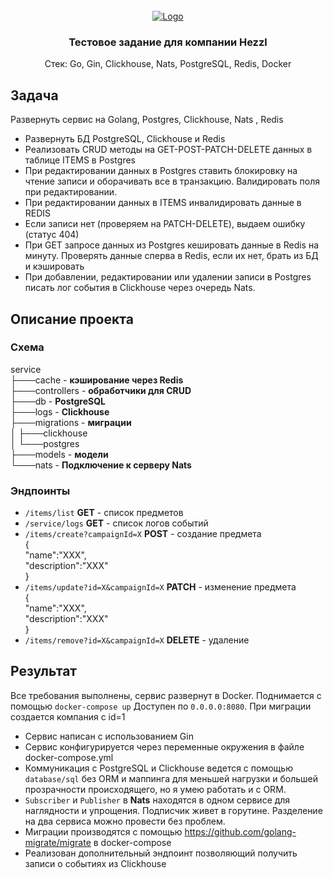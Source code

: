<br />
<div align="center">
  <a href="https://github.com/MyFactoryIsSoGood/advisory_backend">
    <img src="https://hezzl.com/images/uploads/5712/logo_hezzl_400_90.png" alt="Logo">
  </a>

<h3 align="center">Тестовое задание для компании Hezzl</h3>

  <p align="center">
    Стек: Go, Gin, Clickhouse, Nats, PostgreSQL, Redis, Docker
    <br>
  </p>
</div>

## Задача
Развернуть сервис на Golang, Postgres, Clickhouse, Nats , Redis

- Развернуть БД PostgreSQL, Clickhouse и Redis
- Реализовать CRUD методы на GET-POST-PATCH-DELETE данных в таблице ITEMS в Postgres
- При редактировании данных в Postgres ставить блокировку на чтение записи и оборачивать все в транзакцию. Валидировать поля при редактировании. 
- При редактировании данных в ITEMS инвалидировать данные в REDIS
- Если записи нет (проверяем на PATCH-DELETE), выдаем ошибку (статус 404)
- При GET запросе данных из Postgres кешировать данные в Redis на минуту. Проверять данные сперва в Redis, если их нет, брать из БД и кэшировать
- При добавлении, редактировании или удалении записи в Postgres писать лог события в Clickhouse через очередь Nats.

## Описание проекта
### Схема
service<br />
├───cache - **кэширование через Redis**<br />
├───controllers - **обработчики для CRUD**<br />
├───db - **PostgreSQL**<br />
├───logs - **Clickhouse**<br />
├───migrations - **миграции**<br />
│   ├───clickhouse<br />
│   └───postgres<br />
├───models - **модели**<br />
└───nats  - **Подключение к серверу Nats**<br />

### Эндпоинты
- `/items/list` **GET** - список предметов<br />
- `/service/logs` **GET** - список логов событий<br />
- `/items/create?campaignId=X` **POST** - создание предмета<br />
{<br />
    "name":"XXX",<br />
    "description":"XXX"<br />
}<br />
- `/items/update?id=X&campaignId=X` **PATCH** - изменение предмета<br />
{<br />
    "name":"XXX",<br />
    "description":"XXX"<br />
}<br />
- `/items/remove?id=X&campaignId=X` **DELETE** - удаление<br />



## Результат
Все требования выполнены, сервис развернут в Docker. Поднимается с помощью 
`docker-compose up`
Доступен по `0.0.0.0:8080`. При миграции создается компания с id=1

- Сервис написан с использованием Gin
- Сервис конфигурируется через переменные окружения в файле docker-compose.yml
- Коммуникация с PostgreSQL и Clickhouse ведется с помощью `database/sql` без ORM и маппинга для меньшей нагрузки и большей прозрачности происходящего, но я умею работать и с ORM.
- `Subscriber` и `Publisher` в **Nats** находятся в одном сервисе для наглядности и упрощения. Подписчик живет в горутине. Разделение на два сервиса можно провести без проблем.
- Миграции производятся с помощью https://github.com/golang-migrate/migrate в docker-compose
- Реализован дополнительный эндпоинт позволяющий получить записи о событиях из Clickhouse
